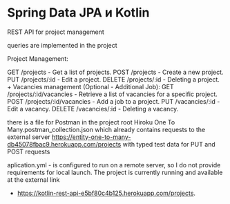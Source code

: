 # Spring Data JPA и Kotlin
REST API for project management

queries are implemented in the project

Project Management: 

GET /projects - Get a list of projects.
POST /projects - Create a new project.
PUT /projects/:id - Edit a project.
DELETE /projects/:id - Deleting a project.
+
Vacancies management (Optional - Additional Job):
GET /projects/:id/vacancies - Retrieve a list of vacancies for a specific project.
POST /projects/:id/vacancies - Add a job to a project.
PUT /vacancies/:id - Edit a vacancy.
DELETE /vacancies/:id - Deleting a vacancy.

there is a file for Postman in the project root
Hiroku One To Many.postman_collection.json
which already contains requests to the external server
https://entity-one-to-many-db45078fbac9.herokuapp.com/projects
with typed test data for PUT and POST requests 


aplication.yml - is configured to run on a remote server, so I do 
not provide requirements for local launch.
The project is currently running and available at the external link 
- https://kotlin-rest-api-e5bf80c4b125.herokuapp.com/projects.